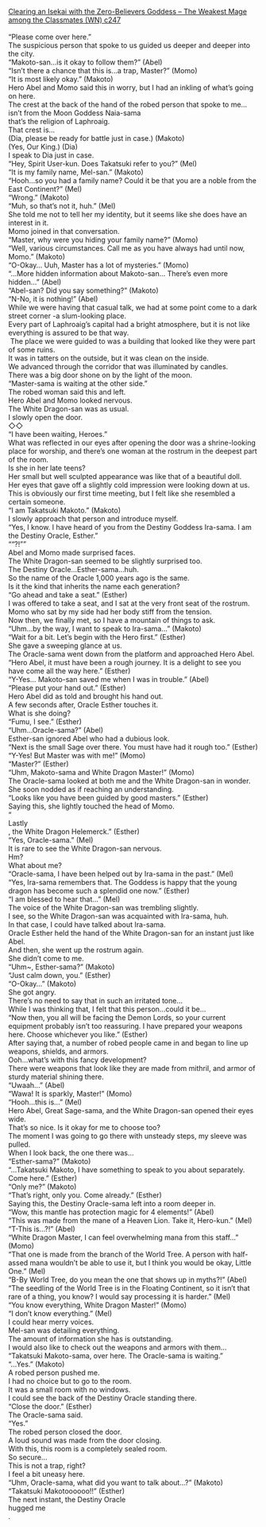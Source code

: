 [Clearing an Isekai with the Zero-Believers Goddess – The Weakest Mage among the Classmates (WN) c247](https://isekailunatic.com/2021/03/09/wm-chapter-247-takatsuki-makoto-meets-them-again/)
<br/><br/>
“Please come over here.” <br/>
The suspicious person that spoke to us guided us deeper and deeper into the city. <br/>
“Makoto-san…is it okay to follow them?” (Abel)<br/>
“Isn’t there a chance that this is…a trap, Master?” (Momo)<br/>
“It is most likely okay.” (Makoto)<br/>
Hero Abel and Momo said this in worry, but I had an inkling of what’s going on here.<br/>
The crest at the back of the hand of the robed person that spoke to me…<br/>
isn’t from the Moon Goddess Naia-sama <br/>
that’s the religion of Laphroaig.<br/>
That crest is…<br/>
(Dia, please be ready for battle just in case.) (Makoto)<br/>
(Yes, Our King.) (Dia)<br/>
I speak to Dia just in case. <br/>
“Hey, Spirit User-kun. Does Takatsuki refer to you?” (Mel)<br/>
“It is my family name, Mel-san.” (Makoto)<br/>
“Hooh…so you had a family name? Could it be that you are a noble from the East Continent?” (Mel)<br/>
“Wrong.” (Makoto)<br/>
“Muh, so that’s not it, huh.” (Mel)<br/>
She told me not to tell her my identity, but it seems like she does have an interest in it.<br/>
Momo joined in that conversation. <br/>
“Master, why were you hiding your family name?” (Momo)<br/>
“Well, various circumstances. Call me as you have always had until now, Momo.” (Makoto)<br/>
“O-Okay… Uuh, Master has a lot of mysteries.” (Momo)<br/>
“…More hidden information about Makoto-san… There’s even more hidden…” (Abel)<br/>
“Abel-san? Did you say something?” (Makoto)<br/>
“N-No, it is nothing!” (Abel)<br/>
While we were having that casual talk, we had at some point come to a dark street corner -a slum-looking place.<br/>
Every part of Laphroaig’s capital had a bright atmosphere, but it is not like everything is assured to be that way. <br/>
 The place we were guided to was a building that looked like they were part of some ruins. <br/>
It was in tatters on the outside, but it was clean on the inside. <br/>
We advanced through the corridor that was illuminated by candles.<br/>
There was a big door shone on by the light of the moon.<br/>
“Master-sama is waiting at the other side.” <br/>
The robed woman said this and left. <br/>
Hero Abel and Momo looked nervous. <br/>
The White Dragon-san was as usual.<br/>
I slowly open the door. <br/>
◇◇<br/>
“I have been waiting, Heroes.” <br/>
What was reflected in our eyes after opening the door was a shrine-looking place for worship, and there’s one woman at the rostrum in the deepest part of the room.<br/>
Is she in her late teens?<br/>
Her small but well sculpted appearance was like that of a beautiful doll.<br/>
Her eyes that gave off a slightly cold impression were looking down at us.<br/>
This is obviously our first time meeting, but I felt like she resembled a certain someone. <br/>
“I am Takatsuki Makoto.” (Makoto)<br/>
I slowly approach that person and introduce myself.<br/>
“Yes, I know. I have heard of you from the Destiny Goddess Ira-sama. I am the Destiny Oracle, Esther.” <br/>
““?!””<br/>
Abel and Momo made surprised faces.<br/>
The White Dragon-san seemed to be slightly surprised too.<br/>
The Destiny Oracle…Esther-sama…huh.<br/>
So the name of the Oracle 1,000 years ago is the same.<br/>
Is it the kind that inherits the name each generation? <br/>
“Go ahead and take a seat.” (Esther)<br/>
I was offered to take a seat, and I sat at the very front seat of the rostrum.<br/>
Momo who sat by my side had her body stiff from the tension.<br/>
Now then, we finally met, so I have a mountain of things to ask. <br/>
“Uhm…by the way, I want to speak to Ira-sama…” (Makoto)<br/>
“Wait for a bit. Let’s begin with the Hero first.” (Esther)<br/>
She gave a sweeping glance at us.<br/>
The Oracle-sama went down from the platform and approached Hero Abel.<br/>
“Hero Abel, it must have been a rough journey. It is a delight to see you have come all the way here.” (Esther)<br/>
“Y-Yes… Makoto-san saved me when I was in trouble.” (Abel)<br/>
“Please put your hand out.” (Esther)<br/>
Hero Abel did as told and brought his hand out. <br/>
A few seconds after, Oracle Esther touches it. <br/>
What is she doing?<br/>
“Fumu, I see.” (Esther)<br/>
“Uhm…Oracle-sama?” (Abel)<br/>
Esther-san ignored Abel who had a dubious look.<br/>
“Next is the small Sage over there. You must have had it rough too.” (Esther)<br/>
“Y-Yes! But Master was with me!” (Momo)<br/>
“Master?” (Esther)<br/>
“Uhm, Makoto-sama and White Dragon Master!” (Momo)<br/>
The Oracle-sama looked at both me and the White Dragon-san in wonder. <br/>
She soon nodded as if reaching an understanding.<br/>
“Looks like you have been guided by good masters.” (Esther)<br/>
Saying this, she lightly touched the head of Momo.<br/>
“<br/>
Lastly<br/>
, the White Dragon Helemerck.” (Esther)<br/>
“Yes, Oracle-sama.” (Mel)<br/>
It is rare to see the White Dragon-san nervous.<br/>
Hm?<br/>
What about me?<br/>
“Oracle-sama, I have been helped out by Ira-sama in the past.” (Mel)<br/>
“Yes, Ira-sama remembers that. The Goddess is happy that the young dragon has become such a splendid one now.” (Esther)<br/>
“I am blessed to hear that…” (Mel)<br/>
The voice of the White Dragon-san was trembling slightly. <br/>
I see, so the White Dragon-san was acquainted with Ira-sama, huh.<br/>
In that case, I could have talked about Ira-sama.<br/>
Oracle Esther held the hand of the White Dragon-san for an instant just like Abel.<br/>
And then, she went up the rostrum again.<br/>
She didn’t come to me.<br/>
“Uhm~, Esther-sama?” (Makoto)<br/>
“Just calm down, you.” (Esther)<br/>
“O-Okay…” (Makoto)<br/>
She got angry. <br/>
There’s no need to say that in such an irritated tone…<br/>
While I was thinking that, I felt that this person…could it be…<br/>
“Now then, you all will be facing the Demon Lords, so your current equipment probably isn’t too reassuring. I have prepared your weapons here. Choose whichever you like.” (Esther)<br/>
After saying that, a number of robed people came in and began to line up weapons, shields, and armors. <br/>
Ooh…what’s with this fancy development?<br/>
There were weapons that look like they are made from mithril, and armor of sturdy material shining there. <br/>
“Uwaah…” (Abel)<br/>
“Wawa! It is sparkly, Master!” (Momo)<br/>
“Hooh…this is…” (Mel)<br/>
Hero Abel, Great Sage-sama, and the White Dragon-san opened their eyes wide.<br/>
That’s so nice. Is it okay for me to choose too?<br/>
The moment I was going to go there with unsteady steps, my sleeve was pulled.<br/>
When I look back, the one there was…<br/>
“Esther-sama?” (Makoto)<br/>
“…Takatsuki Makoto, I have something to speak to you about separately. Come here.” (Esther)<br/>
“Only me?” (Makoto)<br/>
“That’s right, only you. Come already.” (Esther)<br/>
Saying this, the Destiny Oracle-sama left into a room deeper in.<br/>
“Wow, this mantle has protection magic for 4 elements!” (Abel)<br/>
“This was made from the mane of a Heaven Lion. Take it, Hero-kun.” (Mel) <br/>
“T-This is…?!” (Abel)<br/>
“White Dragon Master, I can feel overwhelming mana from this staff…” (Momo)<br/>
“That one is made from the branch of the World Tree. A person with half-assed mana wouldn’t be able to use it, but I think you would be okay, Little One.” (Mel)<br/>
“B-By World Tree, do you mean the one that shows up in myths?!” (Abel)<br/>
“The seedling of the World Tree is in the Floating Continent, so it isn’t that rare of a thing, you know? I would say processing it is harder.” (Mel)<br/>
“You know everything, White Dragon Master!” (Momo)<br/>
“I don’t know everything.” (Mel)<br/>
I could hear merry voices.<br/>
Mel-san was detailing everything.<br/>
The amount of information she has is outstanding.<br/>
I would also like to check out the weapons and armors with them…<br/>
“Takatsuki Makoto-sama, over here. The Oracle-sama is waiting.” <br/>
“…Yes.” (Makoto)<br/>
A robed person pushed me.<br/>
I had no choice but to go to the room.<br/>
It was a small room with no windows.<br/>
I could see the back of the Destiny Oracle standing there.<br/>
“Close the door.” (Esther)<br/>
The Oracle-sama said.<br/>
“Yes.” <br/>
The robed person closed the door.<br/>
A loud sound was made from the door closing.<br/>
With this, this room is a completely sealed room.<br/>
So secure…<br/>
This is not a trap, right?<br/>
I feel a bit uneasy here.<br/>
“Uhm, Oracle-sama, what did you want to talk about…?” (Makoto)<br/>
“Takatsuki Makotoooooo!!” (Esther)<br/>
The next instant, the Destiny Oracle<br/>
 hugged me<br/>
.<br/>
 
